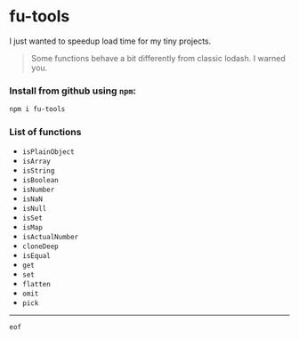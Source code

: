 # fu-tools

I just wanted to speedup load time for my tiny projects.

> Some functions behave a bit differently from classic lodash.
> I warned you.

### Install from github using `npm`:

```bash 
npm i fu-tools
```

### List of functions

- `isPlainObject`
- `isArray`
- `isString`
- `isBoolean`
- `isNumber`
- `isNaN`
- `isNull`
- `isSet`
- `isMap`
- `isActualNumber`
- `cloneDeep`
- `isEqual`
- `get`
- `set`
- `flatten`
- `omit`
- `pick`

---

`eof`
